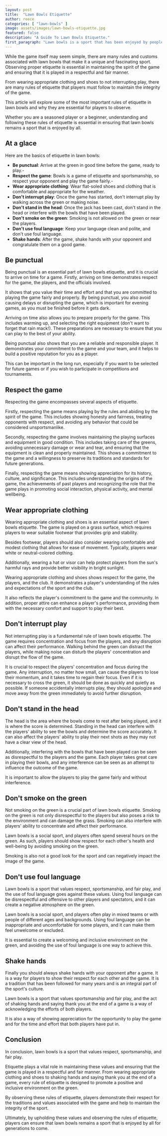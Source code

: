 ```yaml
---
layout: post
title:  "Lawn Bowls Etiquette"
author: reece
categories: [ "lawn-bowls" ]
image: assets/images/lawn-bowls-etiquette.jpg
featured: false
description: "A Guide To Lawn Bowls Etiquette."
first_paragraph: "Lawn bowls is a sport that has been enjoyed by people around the world for centuries. It is a game that values sportsmanship, respect, and fair play. Etiquette plays an essential role in ensuring that these values are upheld, and that the game is played in a respectful and inclusive environment. In this article, we will explore the various rules of etiquette that should be observed when playing lawn bowls, and why they are so important for maintaining the integrity of the game."
---
```


While the game itself may seem simple, there are many rules and customs associated with lawn bowls that make it a unique and fascinating sport. Observing proper etiquette is essential in maintaining the spirit of the game and ensuring that it is played in a respectful and fair manner. 

From wearing appropriate clothing and shoes to not interrupting play, there are many rules of etiquette that players must follow to maintain the integrity of the game. 

This article will explore some of the most important rules of etiquette in lawn bowls and why they are essential for players to observe. 

Whether you are a seasoned player or a beginner, understanding and following these rules of etiquette is essential in ensuring that lawn bowls remains a sport that is enjoyed by all.

## At a glace

Here are the basics of etiquette in lawn bowls:

- **Be punctual**: Arrive at the green in good time before the game, ready to play.- 
- **Respect the game**: Bowls is a game of etiquette and sportsmanship, so respect your opponent and play the game fairly.- 
- **Wear appropriate clothing**: Wear flat-soled shoes and clothing that is comfortable and appropriate for the weather.
- **Don't interrupt play**: Once the game has started, don't interrupt play by walking across the green or making noise.
- **Don't stand in the head**: Once the jack has been cast, don't stand in the head or interfere with the bowls that have been played.
- **Don't smoke on the green**: Smoking is not allowed on the green or near the players.
- **Don't use foul language**: Keep your language clean and polite, and don't use foul language.
- **Shake hands**: After the game, shake hands with your opponent and congratulate them on a good game.

## Be punctual

Being punctual is an essential part of lawn bowls etiquette, and it is crucial to arrive on time for a game. Firstly, arriving on time demonstrates respect for the game, the players, and the officials involved. 

It shows that you value their time and effort and that you are committed to playing the game fairly and properly. By being punctual, you also avoid causing delays or disrupting the game, which is important for evening games, as you must be finished before it gets dark.

Arriving on time also allows you to prepare properly for the game. This includes warming up, and selecting the right equipment (don't want to forget that rain mack!). These preparations are necessary to ensure that you can play to the best of your ability. 

Being punctual also shows that you are a reliable and responsible player. It demonstrates your commitment to the game and your team, and it helps to build a positive reputation for you as a player. 

This can be important in the long run, especially if you want to be selected for future games or if you wish to participate in competitions and tournaments.


## Respect the game

Respecting the game encompasses several aspects of etiquette. 

Firstly, respecting the game means playing by the rules and abiding by the spirit of the game. This includes showing honesty and fairness, treating opponents with respect, and avoiding any behavior that could be considered unsportsmanlike.

Secondly, respecting the game involves maintaining the playing surfaces and equipment in good condition. This includes taking care of the greens, avoiding unnecessary damage or wear and tear, and ensuring that the equipment is clean and properly maintained. This shows a commitment to the game and a willingness to preserve its traditions and standards for future generations.

Finally, respecting the game means showing appreciation for its history, culture, and significance. This includes understanding the origins of the game, the achievements of past players and recognizing the role that the game plays in promoting social interaction, physical activity, and mental wellbeing.


## Wear appropriate clothing

Wearing appropriate clothing and shoes is an essential aspect of lawn bowls etiquette. The game is played on a grass surface, which requires players to wear suitable footwear that provides grip and stability.

Besides footwear, players should also consider wearing comfortable and modest clothing that allows for ease of movement. Typically, players wear white or neutral-colored clothing. 

Additionally, wearing a hat or visor can help protect players from the sun's harmful rays and provide better visibility in bright sunlight.

Wearing appropriate clothing and shoes shows respect for the game, the players, and the club. It demonstrates a player's understanding of the rules and expectations of the sport and the club. 

It also reflects the player's commitment to the game and the community. In addition, proper attire can enhance a player's performance, providing them with the necessary comfort and support to play their best. 

## Don't interrupt play

Not interrupting play is a fundamental rule of lawn bowls etiquette. The game requires concentration and focus from the players, and any disruption can affect their performance. Walking behind the green can distract the players, while making noise can disturb the players' concentration and disrupt the flow of the game.

It is crucial to respect the players' concentration and focus during the game. Any interruption, no matter how small, can cause the players to lose their momentum, and it takes time to regain their focus. Even if it is necessary to cross the green, it should be done as quickly and quietly as possible. If someone accidentally interrupts play, they should apologize and move away from the green immediately to avoid further disruption.

## Don't stand in the head

The head is the area where the bowls come to rest after being played, and it is where the score is determined. Standing in the head can interfere with the players' ability to see the bowls and determine the score accurately. It can also affect the players' ability to play their next shots as they may not have a clear view of the head.

Additionally, interfering with the bowls that have been played can be seen as disrespectful to the players and the game. Each player takes great care in playing their bowls, and any interference can be seen as an attempt to influence the outcome of the game. 

It is important to allow the players to play the game fairly and without interference.

## Don't smoke on the green

Not smoking on the green is a crucial part of lawn bowls etiquette. Smoking on the green is not only disrespectful to the players but also poses a risk to the environment and can damage the grass. Smoking can also interfere with players' ability to concentrate and affect their performance.

Lawn bowls is a social sport, and players often spend several hours on the green. As such, players should show respect for each other's health and well-being by avoiding smoking on the green. 

Smoking is also not a good look for the sport and can negatively impact the image of the game.

## Don't use foul language

Lawn bowls is a sport that values respect, sportsmanship, and fair play, and the use of foul language goes against these values. Using foul language can be disrespectful and offensive to other players and spectators, and it can create a negative atmosphere on the green.

Lawn bowls is a social sport, and players often play in mixed teams or with people of different ages and backgrounds. Using foul language can be inappropriate and uncomfortable for some players, and it can make them feel unwelcome or excluded. 

It is essential to create a welcoming and inclusive environment on the green, and avoiding the use of foul language is one way to achieve this.

## Shake hands

Finally you should always shake hands with your opponent after a game. It is a way for players to show their respect for each other and the game. It is a tradition that has been followed for many years and is an integral part of the sport's culture.

Lawn bowls is a sport that values sportsmanship and fair play, and the act of shaking hands and saying thank you at the end of a game is a way of acknowledging the efforts of both players. 

It is also a way of showing appreciation for the opportunity to play the game and for the time and effort that both players have put in.

## Conclusion

In conclusion, lawn bowls is a sport that values respect, sportsmanship, and fair play. 

Etiquette plays a vital role in maintaining these values and ensuring that the game is played in a respectful and fair manner. From wearing appropriate clothing and shoes to shaking hands and saying thank you at the end of a game, every rule of etiquette is designed to promote a positive and inclusive environment on the green. 

By observing these rules of etiquette, players demonstrate their respect for the traditions and values associated with the game and help to maintain the integrity of the sport. 

Ultimately, by upholding these values and observing the rules of etiquette, players can ensure that lawn bowls remains a sport that is enjoyed by all for generations to come.
